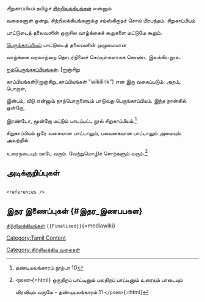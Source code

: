 *சிறுகாப்பியம்* தமிழ்ச் [சிற்றிலக்கியங்கள்](சிற்றிலக்கியங்கள் "wikilink") என்னும்
வகைகளுள் ஒன்று. சிற்றிலக்கியங்களுக்கு சம்ஸ்கிருதச் சொல் பிரபந்தம். சிறுகாப்பியம்
பாட்டுடைத் தலைவனின் ஒருசில வாழ்க்கைக் கூறுகளை மட்டுமே கூறும்.
[பெருங்காப்பியம்](பெருங்காப்பியம் "wikilink") பாட்டுடைத் தலைவனின் முழுமையான
வாழ்க்கை வரலாற்றை தொடர்நிலைச் செய்யுள்களாகக் கொண்ட இலக்கிய நூல்.
[ஐம்பெருங்காப்பியங்கள்](ஐம்பெருங்காப்பியங்கள் "wikilink"). [ஐஞ்சிறு
காப்பியங்கள்](ஐஞ்சிறு_காப்பியங்கள் "wikilink") என இரு வகைப்படும். அறம், பொருள்,
இன்பம், வீடு என்னும் நாற்பொருளையும் பாடுவது பெருங்காப்பியம். இந்த நான்கில் ஒன்றோ,
இரண்டோ, மூன்றோ மட்டும் பாடப்பட்ட நூல் சிறுகாப்பியம்.[^1]

சிறுகாப்பியம் ஒரே வகையான பாட்டாலும், பலவகையான பாட்டாலும் அமையும். அவற்றில்
உரைநடையும் ஊடே வரும். வேற்றுமொழிச் சொற்களும் வரும்.[^2]

## அடிக்குறிப்புகள்

```{=html}
<references />
```
## இதர இணைப்புகள் {#இதர_இணபபகள}

[சிற்றிலக்கியங்கள்](சிற்றிலக்கியங்கள் "wikilink") `{{Finalised}}`{=mediawiki}

[Category:Tamil Content](Category:Tamil_Content "wikilink")
[Category:சிற்றிலக்கிய வகைகள்](Category:சிற்றிலக்கிய_வகைகள் "wikilink")

[^1]: தண்டியலங்காரம் நூற்பா 10

[^2]: `<poem>`{=html} ஒருதிறப் பாட்டினும் பலதிறப் பாட்டினும் உரையும் பாடையும்
    விரவியும் வருமே - தண்டியலங்காரம் 11 `</poem>`{=html}

